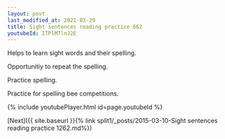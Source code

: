 ```yaml
---
layout: post
last_modified_at: 2021-03-29
title: Sight sentences reading practice 662
youtubeId: ITPlM7lnJ2E
---
```

 
 
Helps to learn sight words and their spelling.

Opportunitiy to repeat the spelling. 

Practice spelling. 
 
Practice for spelling bee competitions. 
 
{% include youtubePlayer.html id=page.youtubeId %}
 
 

[Next]({{ site.baseurl }}{% link  split1/_posts/2015-03-10-Sight sentences reading practice 1262.md%})
 

